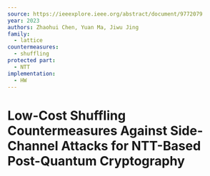 ```yaml
---
source: https://ieeexplore.ieee.org/abstract/document/9772079
year: 2023
authors: Zhaohui Chen, Yuan Ma, Jiwu Jing
family:
  - lattice
countermeasures:
  - shuffling
protected part:
  - NTT
implementation:
  - HW
---
```

# Low-Cost Shuffling Countermeasures Against Side-Channel Attacks for NTT-Based Post-Quantum Cryptography

